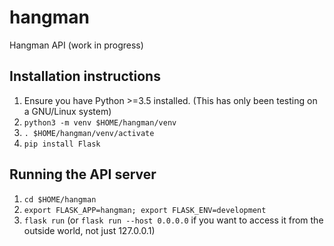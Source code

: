 #   hangman
Hangman API (work in progress)

##  Installation instructions

1.  Ensure you have Python >=3.5 installed.  (This has only been
    testing on a GNU/Linux system)
1.  `python3 -m venv $HOME/hangman/venv`
1.  `. $HOME/hangman/venv/activate`
1.  `pip install Flask`

##  Running the API server

1.  `cd $HOME/hangman`
1.  `export FLASK_APP=hangman; export FLASK_ENV=development`
1.  `flask run` (or `flask run --host 0.0.0.0` if you want to access
    it from the outside world, not just 127.0.0.1)
